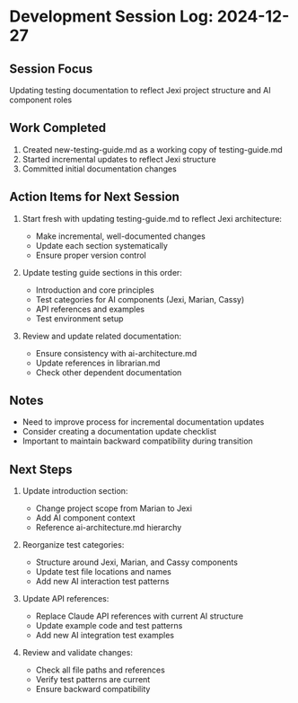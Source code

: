 # Development Session Log: 2024-12-27

## Session Focus
Updating testing documentation to reflect Jexi project structure and AI component roles

## Work Completed
1. Created new-testing-guide.md as a working copy of testing-guide.md
2. Started incremental updates to reflect Jexi structure
3. Committed initial documentation changes

## Action Items for Next Session
1. Start fresh with updating testing-guide.md to reflect Jexi architecture:
   - Make incremental, well-documented changes
   - Update each section systematically
   - Ensure proper version control

2. Update testing guide sections in this order:
   - Introduction and core principles
   - Test categories for AI components (Jexi, Marian, Cassy)
   - API references and examples
   - Test environment setup

3. Review and update related documentation:
   - Ensure consistency with ai-architecture.md
   - Update references in librarian.md
   - Check other dependent documentation

## Notes
- Need to improve process for incremental documentation updates
- Consider creating a documentation update checklist
- Important to maintain backward compatibility during transition

## Next Steps
1. Update introduction section:
   - Change project scope from Marian to Jexi
   - Add AI component context
   - Reference ai-architecture.md hierarchy

2. Reorganize test categories:
   - Structure around Jexi, Marian, and Cassy components
   - Update test file locations and names
   - Add new AI interaction test patterns

3. Update API references:
   - Replace Claude API references with current AI structure
   - Update example code and test patterns
   - Add new AI integration test examples

4. Review and validate changes:
   - Check all file paths and references
   - Verify test patterns are current
   - Ensure backward compatibility
